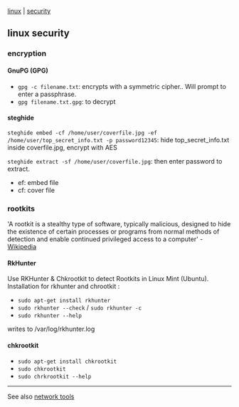 [linux](index.md) | [security](../security/index.md)

## linux security

### encryption

#### GnuPG (GPG)
- `gpg -c filename.txt`: encrypts with a symmetric cipher.. Will prompt to enter a passphrase.
- `gpg filename.txt.gpg`: to decrypt

#### steghide
`steghide embed -cf /home/user/coverfile.jpg -ef /home/user/top_secret_info.txt -p password12345`: hide top_secret_info.txt inside coverfile.jpg, encrypt with AES

`steghide extract -sf /home/user/coverfile.jpg`: then enter password to extract.

- ef: embed file
- cf: cover file

### rootkits
'A rootkit is a stealthy type of software, typically malicious, designed to hide the existence of certain processes or programs from normal methods of detection and enable continued privileged access to a computer' -  [Wikipedia](http://en.wikipedia.org/wiki/Rootkit)

#### RkHunter
Use RKHunter & Chkrootkit to detect Rootkits in Linux Mint (Ubuntu).
Installation for rkhunter and chrootkit :

- `sudo apt-get install rkhunter`
- `sudo rkhunter --check` / `sudo rkhunter -c`
- `sudo rkhunter --help`

writes to /var/log/rkhunter.log

#### chkrootkit
- `sudo apt-get install chkrootkit`
- `sudo chkrootkit`
- `sudo chrkrootkit --help`

---

See also [network tools](network.md)
